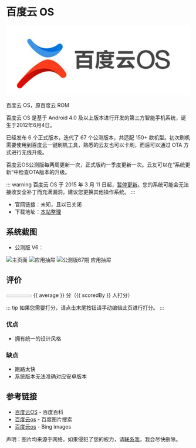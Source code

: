 # 百度云 OS

<img class="banner-img" src="./images/logo/baiduos.jpg" alt="LOGO"/>

百度云 OS，原百度云 ROM

百度云 OS 是基于 Android 4.0 及以上版本进行开发的第三方智能手机系统，诞生于2012年6月4日。

已经发布 6 个正式版本，迭代了 67 个公测版本，共适配 150+ 款机型。初次刷机需要使用到百度云一键刷机工具，熟悉的云友也可以卡刷，而后可以通过 OTA 方式进行无线升级。

百度云OS公测版每两周更新一次，正式版约一季度更新一次。云友可以在“系统更新”中检查OTA版本的升级。

::: warning
百度云 OS 于 2015 年 3 月 11 日起，[暂停更新][2]。您的系统可能会无法接收安全补丁而充满漏洞，建议您更换其他操作系统。
:::

* 官网链接：未知，且以已关闭
* 下载地址：[本站整理](../../fast/download/baiduos.md)

## 系统截图

* 公测版 V6：

<div class="screenshotList">
<img src="http://file.7to.cn/uploads/romimages/201504/15/27666/a2.png" alt="主页面" title="主页面"/>
<img src="https://clubimg.club.vmall.com/data/attachment/forum/201502/26/232623ze9309999vxx490k.png" alt="应用抽屉" title="应用抽屉"/>
<img src="https://pcs4.clubstatic.lenovo.com.cn/data/attachment/forum/201503/14/223111t05acccqp08p52xc.png" alt="公测版67期 应用抽屉" title="公测版67期 应用抽屉"/>
</div>

## 评价

<meter id="fuel" min="0" max="50" low="25" high="40" optimum="45" :value="average*10"></meter>
{{ average }} 分（{{ scoredBy }} 人打分）

::: tip
如果您需要打分，请点击末尾按钮请手动编辑此页进行打分。
:::

### 优点

* 拥有统一的设计风格

### 缺点

* 跑路太快
* 系统版本无法准确对应安卓版本

## 参考链接

* [百度云OS][1] - 百度百科
* [百度云os](https://image.baidu.com/search/index?tn=baiduimage&word=%E7%99%BE%E5%BA%A6%E4%BA%91os) - 百度图片搜索
* [百度云os](https://cn.bing.com/images/search?q=%E7%99%BE%E5%BA%A6%E4%BA%91os) - Bing images

[1]: https://baike.baidu.com/item/%E7%99%BE%E5%BA%A6%E4%BA%91OS/15843959
[2]: https://xueshu.baidu.com/usercenter/paper/show?paperid=97bc40ae30fb3961ba6a4eeab48c1ab6&tn=SE_baiduxueshu_c1gjeupa&ie=utf-8&site=baike

声明：图片均来源于网络。如果侵犯了您的权力，请[联系我](mailto:jesse205@qq.com)，我会尽快删除。

<script setup>
import { h, ref } from 'vue'

// 在这里添加数据即可打分
const scoreList = [
    {
        name: "jesse205",
        score: 4.5
    },
]

let allScore = 0

for (let item of scoreList){
    allScore += item.score
}

const average = allScore/scoreList.length
const scoredBy = scoreList.length

</script>
